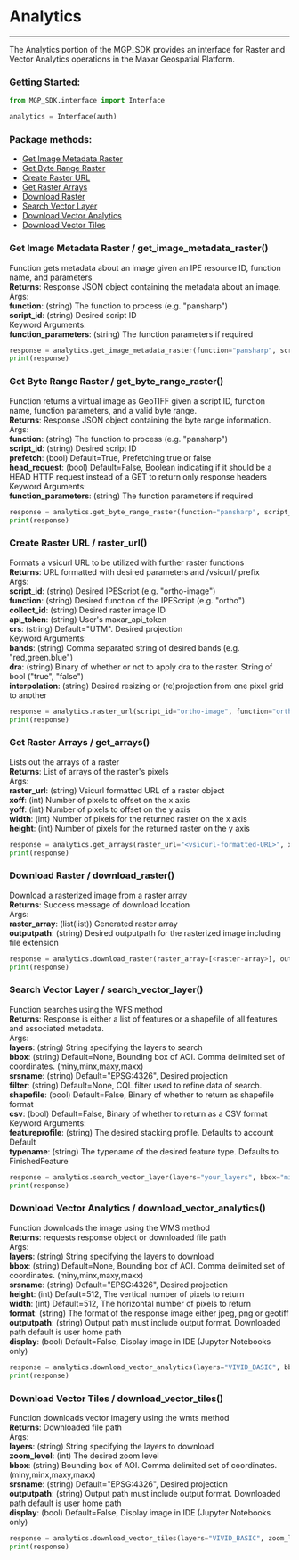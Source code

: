# Analytics
<hr>

The Analytics portion of the MGP_SDK provides an interface for Raster and Vector Analytics operations in the Maxar Geospatial Platform.

### Getting Started: 
```python
from MGP_SDK.interface import Interface

analytics = Interface(auth)
```

### Package methods:

- [Get Image Metadata Raster](#get-image-metadata-raster--get_image_metadata_raster)
- [Get Byte Range Raster](#get-byte-range-raster--get_byte_range_raster)
- [Create Raster URL](#raster-url--raster_url)
- [Get Raster Arrays](#get-arrays--get_arrays)
- [Download Raster](#download-raster--download_raster)
- [Search Vector Layer](#search-vector-layer--search_vector_layer)
- [Download Vector Analytics](#download-vector-analytics--download_vector_analytics)
- [Download Vector Tiles](#download-vector-tiles--download_vector_tiles)

### Get Image Metadata Raster / get_image_metadata_raster()
Function gets metadata about an image given an IPE resource ID, function name, and parameters<br>
**Returns**: Response JSON object containing the metadata about an image.<br>
Args:<br>
**function**: (string) The function to process (e.g. "pansharp")<br>
**script_id**: (string) Desired script ID<br>
Keyword Arguments:<br>
**function_parameters**: (string) The function parameters if required<br>

```python
response = analytics.get_image_metadata_raster(function="pansharp", script_id="your_script_id")
print(response)
```

### Get Byte Range Raster / get_byte_range_raster()
Function returns a virtual image as GeoTIFF given a script ID, function name, function parameters, and a valid byte range.<br>
**Returns**: Response JSON object containing the byte range information.<br>
Args:<br>
**function**: (string) The function to process (e.g. "pansharp")<br>
**script_id**: (string) Desired script ID<br>
**prefetch**: (bool) Default=True, Prefetching true or false<br>
**head_request**: (bool) Default=False, Boolean indicating if it should be a HEAD HTTP request instead of a GET to return only response headers<br>
Keyword Arguments:<br>
**function_parameters**: (string) The function parameters if required<br>

```python
response = analytics.get_byte_range_raster(function="pansharp", script_id="your_script_id")
print(response)
```

### Create Raster URL / raster_url()
Formats a vsicurl URL to be utilized with further raster functions<br>
**Returns**: URL formatted with desired parameters and /vsicurl/ prefix<br>
Args:<br>
**script_id**: (string) Desired IPEScript (e.g. "ortho-image")<br>
**function**: (string) Desired function of the IPEScript (e.g. "ortho")<br>
**collect_id**: (string) Desired raster image ID<br>
**api_token**: (string) User's maxar_api_token<br>
**crs**: (string) Default="UTM". Desired projection<br>
Keyword Arguments:<br>
**bands**: (string) Comma separated string of desired bands (e.g. "red,green.blue")<br>
**dra**: (string) Binary of whether or not to apply dra to the raster. String of bool ("true", "false")<br>
**interpolation**: (string) Desired resizing or (re)projection from one pixel grid to another<br>

```python
response = analytics.raster_url(script_id="ortho-image", function="ortho", collect_id="<collectID>", api_token="<yourAPIToken>", bands="red,green,blue", dra="true")
print(response)
```

### Get Raster Arrays / get_arrays()
Lists out the arrays of a raster<br>
**Returns**: List of arrays of the raster's pixels<br>
Args:<br>
**raster_url**: (string) Vsicurl formatted URL of a raster object<br>
**xoff**: (int) Number of pixels to offset on the x axis<br>
**yoff**: (int) Number of pixels to offset on the y axis<br>
**width**: (int) Number of pixels for the returned raster on the x axis<br>
**height**: (int) Number of pixels for the returned raster on the y axis<br>

```python
response = analytics.get_arrays(raster_url="<vsicurl-formatted-URL>", xoff=3067, yoff=2045, width=2045, height=2045)
print(response)
```

### Download Raster / download_raster()
Download a rasterized image from a raster array<br>
**Returns**: Success message of download location<br>
Args:<br>
**raster_array**: (list(list)) Generated raster array<br>
**outputpath**: (string) Desired outputpath for the rasterized image including file extension<br>

```python
response = analytics.download_raster(raster_array=[<raster-array>], outputpath=r"your\output\path\image.extension")
print(response)
```

### Search Vector Layer / search_vector_layer()
Function searches using the WFS method<br>
**Returns**: Response is either a list of features or a shapefile of all features and associated metadata.<br>
Args:<br>
**layers**: (string) String specifying the layers to search<br>
**bbox**: (string) Default=None, Bounding box of AOI. Comma delimited set of coordinates. (miny,minx,maxy,maxx)<br>
**srsname**: (string) Default="EPSG:4326", Desired projection<br>
**filter**: (string) Default=None, CQL filter used to refine data of search.<br>
**shapefile**: (bool) Default=False, Binary of whether to return as shapefile format<br>
**csv**: (bool) Default=False, Binary of whether to return as a CSV format<br>
Keyword Arguments:<br>
**featureprofile**: (string) The desired stacking profile. Defaults to account Default<br>
**typename**: (string) The typename of the desired feature type. Defaults to FinishedFeature<br>

```python
response = analytics.search_vector_layer(layers="your_layers", bbox="miny,minx,maxy,maxx")
print(response)
```

### Download Vector Analytics / download_vector_analytics()
Function downloads the image using the WMS method<br>
**Returns**: requests response object or downloaded file path<br>
Args:<br>
**layers**: (string) String specifying the layers to download<br>
**bbox**: (string) Default=None, Bounding box of AOI. Comma delimited set of coordinates. (miny,minx,maxy,maxx)<br>
**srsname**: (string) Default="EPSG:4326", Desired projection<br>
**height**: (int) Default=512, The vertical number of pixels to return<br>
**width**: (int) Default=512, The horizontal number of pixels to return<br>
**format**: (string) The format of the response image either jpeg, png or geotiff<br>
**outputpath**: (string) Output path must include output format. Downloaded path default is user home path<br>
**display**: (bool) Default=False, Display image in IDE (Jupyter Notebooks only)<br>

```python
response = analytics.download_vector_analytics(layers="VIVID_BASIC", bbox="miny,minx,maxy,maxx", height=256, width=256, format="jpeg", outputpath=r"your\output\path\image.extension")
print(response)
```

### Download Vector Tiles / download_vector_tiles()
Function downloads vector imagery using the wmts method<br>
**Returns**: Downloaded file path<br>
Args:<br>
**layers**: (string) String specifying the layers to download<br>
**zoom_level**: (int) The desired zoom level<br>
**bbox**: (string) Bounding box of AOI. Comma delimited set of coordinates. (miny,minx,maxy,maxx)<br>
**srsname**: (string) Default="EPSG:4326", Desired projection<br>
**outputpath**: (string) Output path must include output format. Downloaded path default is user home path<br>
**display**: (bool) Default=False, Display image in IDE (Jupyter Notebooks only)<br>

```python
response = analytics.download_vector_tiles(layers="VIVID_BASIC", zoom_level=15, bbox="miny,minx,maxy,maxx", outputpath=r"your\output\path\image.extension")
print(response)
```
